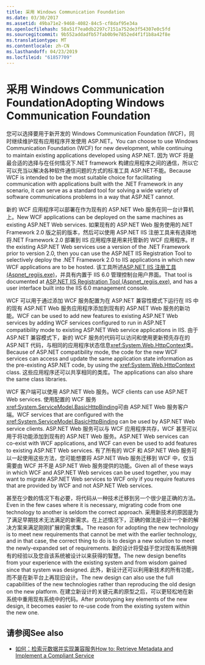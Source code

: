 ```yaml
---
title: 采用 Windows Communication Foundation
ms.date: 03/30/2017
ms.assetid: 49ba71e2-9468-4082-84c5-cf8daf95e34a
ms.openlocfilehash: 58a51f7ea0db2297c7151a752de3f54307e0c5fd
ms.sourcegitcommit: 9b552addadfb57fab0b9e7852ed4f1f1b8a42f8e
ms.translationtype: MT
ms.contentlocale: zh-CN
ms.lasthandoff: 04/23/2019
ms.locfileid: "61857709"
---
```

# <a name="adopting-windows-communication-foundation"></a><span data-ttu-id="d465c-102">采用 Windows Communication Foundation</span><span class="sxs-lookup"><span data-stu-id="d465c-102">Adopting Windows Communication Foundation</span></span>

<span data-ttu-id="d465c-103">您可以选择要用于新开发的 Windows Communication Foundation (WCF)，同时继续维护现有应用程序开发使用 ASP.NET。</span><span class="sxs-lookup"><span data-stu-id="d465c-103">You can choose to use Windows Communication Foundation (WCF) for new development, while continuing to maintain existing applications developed using ASP.NET.</span></span> <span data-ttu-id="d465c-104">因为 WCF 将是最合适的选择与在任何情况下.NET framework 构建应用程序之间的通信，所以它可以充当以解决各种软件通信问题的方式的标准工具 ASP.NET不能。</span><span class="sxs-lookup"><span data-stu-id="d465c-104">Because WCF is intended to be the most suitable choice for facilitating communication with applications built with the .NET Framework in any scenario, it can serve as a standard tool for solving a wide variety of software communications problems in a way that ASP.NET cannot.</span></span>

<span data-ttu-id="d465c-105">新的 WCF 应用程序可以部署在作为现有的 ASP.NET Web 服务在同一台计算机上。</span><span class="sxs-lookup"><span data-stu-id="d465c-105">New WCF applications can be deployed on the same machines as existing ASP.NET Web services.</span></span> <span data-ttu-id="d465c-106">如果现有的 ASP.NET Web 服务使用的.NET Framework 2.0 版之前的版本，然后可以使用 ASP.NET IIS 注册工具来有选择地将.NET Framework 2.0 部署到 IIS 应用程序是用来托管新的 WCF 应用程序。</span><span class="sxs-lookup"><span data-stu-id="d465c-106">If the existing ASP.NET Web services use a version of the .NET Framework prior to version 2.0, then you can use the ASP.NET IIS Registration Tool to selectively deploy the .NET Framework 2.0 to IIS applications in which new WCF applications are to be hosted.</span></span> <span data-ttu-id="d465c-107">该工具所述[ASP.NET IIS 注册工具 (Aspnet_regiis.exe)](https://go.microsoft.com/fwlink/?LinkId=94687)，并具有内置于 IIS 6.0 管理控制台用户界面。</span><span class="sxs-lookup"><span data-stu-id="d465c-107">That tool is documented at [ASP.NET IIS Registration Tool (Aspnet_regiis.exe)](https://go.microsoft.com/fwlink/?LinkId=94687), and has a user interface built into the IIS 6.0 management console.</span></span>

<span data-ttu-id="d465c-108">WCF 可以用于通过添加 WCF 服务配置为在 ASP.NET 兼容性模式下运行在 IIS 中的现有 ASP.NET Web 服务应用程序添加到现有的 ASP.NET Web 服务的新功能。</span><span class="sxs-lookup"><span data-stu-id="d465c-108">WCF can be used to add new features to existing ASP.NET Web services by adding WCF services configured to run in ASP.NET compatibility mode to existing ASP.NET Web service applications in IIS.</span></span> <span data-ttu-id="d465c-109">由于 ASP.NET 兼容模式下，新的 WCF 服务的代码可以访问和使用更新预先存在的 ASP.NET 代码，与相同的应用程序状态信息<xref:System.Web.HttpContext>类。</span><span class="sxs-lookup"><span data-stu-id="d465c-109">Because of ASP.NET compatibility mode, the code for the new WCF services can access and update the same application state information as the pre-existing ASP.NET code, by using the <xref:System.Web.HttpContext> class.</span></span> <span data-ttu-id="d465c-110">这些应用程序还可以共享相同的类库。</span><span class="sxs-lookup"><span data-stu-id="d465c-110">The applications can also share the same class libraries.</span></span>

<span data-ttu-id="d465c-111">WCF 客户端可以使用 ASP.NET Web 服务。</span><span class="sxs-lookup"><span data-stu-id="d465c-111">WCF clients can use ASP.NET Web services.</span></span> <span data-ttu-id="d465c-112">使用配置的 WCF 服务<xref:System.ServiceModel.BasicHttpBinding>可由 ASP.NET Web 服务客户端。</span><span class="sxs-lookup"><span data-stu-id="d465c-112">WCF services that are configured with the <xref:System.ServiceModel.BasicHttpBinding> can be used by ASP.NET Web service clients.</span></span> <span data-ttu-id="d465c-113">ASP.NET Web 服务可以与 WCF 应用程序共存，WCF 甚至可以用于将功能添加到现有的 ASP.NET Web 服务。</span><span class="sxs-lookup"><span data-stu-id="d465c-113">ASP.NET Web services can co-exist with WCF applications, and WCF can even be used to add features to existing ASP.NET Web services.</span></span> <span data-ttu-id="d465c-114">有了所有的 WCF 和 ASP.NET Web 服务可以一起使用这些方法，您可能想要将 ASP.NET Web 服务迁移到 WCF 中，仅当需要由 WCF 并不是 ASP.NET Web 服务提供的功能。</span><span class="sxs-lookup"><span data-stu-id="d465c-114">Given all of these ways in which WCF and ASP.NET Web services can be used together, you may want to migrate ASP.NET Web services to WCF only if you require features that are provided by WCF and not ASP.NET Web services.</span></span>

<span data-ttu-id="d465c-115">甚至在少数的情况下有必要，将代码从一种技术迁移到另一个很少是正确的方法。</span><span class="sxs-lookup"><span data-stu-id="d465c-115">Even in the few cases where it is necessary, migrating code from one technology to another is seldom the correct approach.</span></span> <span data-ttu-id="d465c-116">采用新技术的原因是为了满足早期技术无法满足的新需求。在上述情况下，正确的做法是设计一个新的解决方案来满足刚刚扩展的需求集。</span><span class="sxs-lookup"><span data-stu-id="d465c-116">The reason for adopting the new technology is to meet new requirements that cannot be met with the earlier technology, and in that case, the correct thing to do is to design a new solution to meet the newly-expanded set of requirements.</span></span> <span data-ttu-id="d465c-117">新的设计将受益于您对现有系统所拥有的经验以及您自该系统被设计以来获得的智慧。</span><span class="sxs-lookup"><span data-stu-id="d465c-117">The new design benefits from your experience with the existing system and from wisdom gained since that system was designed.</span></span> <span data-ttu-id="d465c-118">此外，新设计还可以利用新技术的所有功能，而不是在新平台上再现旧设计。</span><span class="sxs-lookup"><span data-stu-id="d465c-118">The new design can also use the full capabilities of the new technologies rather than reproducing the old design on the new platform.</span></span> <span data-ttu-id="d465c-119">在建立新设计的关键元素的原型之后，可以更轻松地在新系统中重用现有系统中的代码。</span><span class="sxs-lookup"><span data-stu-id="d465c-119">After prototyping key elements of the new design, it becomes easier to re-use code from the existing system within the new one.</span></span>

## <a name="see-also"></a><span data-ttu-id="d465c-120">请参阅</span><span class="sxs-lookup"><span data-stu-id="d465c-120">See also</span></span>

- [<span data-ttu-id="d465c-121">如何：检索元数据并实现兼容服务</span><span class="sxs-lookup"><span data-stu-id="d465c-121">How to: Retrieve Metadata and Implement a Compliant Service</span></span>](../../../../docs/framework/wcf/feature-details/how-to-retrieve-metadata-and-implement-a-compliant-service.md)
